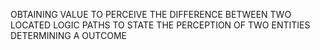 OBTAINING VALUE TO PERCEIVE THE DIFFERENCE BETWEEN TWO LOCATED LOGIC PATHS TO STATE THE PERCEPTION OF TWO ENTITIES DETERMINING A OUTCOME
